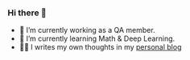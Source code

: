 ### Hi there 👋

<!--
**ZarkBruce/ZarkBruce** is a ✨ _special_ ✨ repository because its `README.md` (this file) appears on your GitHub profile.

Here are some ideas to get you started:

- 🔭 I’m currently working on ...
- 🌱 I’m currently learning ...
- 👯 I’m looking to collaborate on ...
- 🤔 I’m looking for help with ...
- 💬 Ask me about ...
- 📫 How to reach me: ...
- 😄 Pronouns: ...
- ⚡ Fun fact: ...
- ✍🏻 
- 📚 
- 💻
- 💼
- 🧐 
-->

- 🔭 I’m currently working as a QA member.
- 🌱 I’m currently learning Math & Deep Learning.
- ✍🏻 I writes my own thoughts in my [personal blog](https://jeffreygaoo.github.io/)
